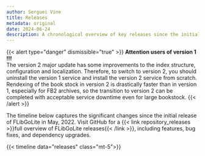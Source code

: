 ```yaml
---
author: Serguei Vine
title: Releases
metadata: original
date: 2024-06-24
description: A chronological overview of key releases since the initial launch of FLibGoLite.
---
```

{{< alert type="danger" dismissible="true" >}}
__Attention users of version 1 !!!__  
The version 2 major update has some improvements to the index structure, configuration and localization. Therefore, to switch to version 2, you should uninstall the version 1 service and install the version 2 service from scratch. Rendexing of the book stock in version 2 is drastically faster than in version 1, especially for FB2 archives, so the transition to version 2 can be completed with acceptable service downtime even for large bookstock.
{{< /alert >}}

The timeline below captures the significant changes since the initial release of FLibGoLite in May, 2022. Visit GitHub for a {{< link repository_releases >}}full overview of FLibGoLite releases{{< /link >}}, including features, bug fixes, and dependency upgrades.

{{< timeline data="releases" class="mt-5">}}
